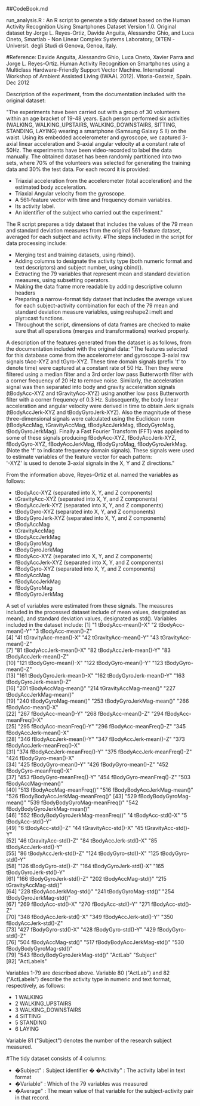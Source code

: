 ##CodeBook.md

run_analysis.R : An R script to generate a tidy dataset based on the Human Activity Recognition Using Smartphones Dataset Version 1.0. Original dataset by Jorge L. Reyes-Ortiz, Davide Anguita, Alessandro Ghio, and Luca Oneto, Smartlab - Non Linear Complex Systems Laboratory, DITEN - Universit. degli Studi di Genova, Genoa, Italy.

#Reference:
Davide Anguita, Alessandro Ghio, Luca Oneto, Xavier Parra and Jorge L. Reyes-Ortiz. Human Activity Recognition on Smartphones using a Multiclass Hardware-Friendly Support Vector Machine. International Workshop of Ambient Assisted Living (IWAAL 2012). Vitoria-Gasteiz, Spain. Dec 2012


Description of the experiment, from the documentation included with the original dataset: 

"The experiments have been carried out with a group of 30 volunteers within an age bracket of 19-48 years. Each person performed six activities (WALKING, WALKING_UPSTAIRS, WALKING_DOWNSTAIRS, SITTING, STANDING, LAYING) wearing a smartphone (Samsung Galaxy S II) on the waist. Using its embedded accelerometer and gyroscope, we captured 3-axial linear acceleration and 3-axial angular velocity at a constant rate of 50Hz. The experiments have been video-recorded to label the data manually. The obtained dataset has been randomly partitioned into two sets, where 70% of the volunteers was selected for generating the training data and 30% the test data. 
For each record it is provided:
- Triaxial acceleration from the accelerometer (total acceleration) and the estimated body acceleration.
- Triaxial Angular velocity from the gyroscope. 
- A 561-feature vector with time and frequency domain variables. 
- Its activity label. 
- An identifier of the subject who carried out the experiment."

The R script prepares a tidy dataset that includes the values of the 79 mean and standard deviation measures from the original 561-feature dataset, averaged for each subject and activity. 
#The steps included in the script for data processing include:
- Merging test and training datasets, using rbind().
- Adding columns to designate the activity type (both numeric format and text descriptors) and subject number, using cbind().
- Extracting the 79 variables that represent mean and standard deviation measures, using subsetting operators.
- Making the data frame more readable by adding descriptive column headers
- Preparing a narrow-format tidy dataset that includes the average values for each subject-activity combination for each of the 79 mean and standard deviation measure variables, using reshape2::melt and plyr::cast functions.
- Throughout the script, dimensions of data frames are checked to make sure that all operations (merges and transformations) worked properly.

A description of the features generated from the dataset is as follows, from the documentation included with the original data:
"The features selected for this database come from the accelerometer and gyroscope 3-axial raw signals tAcc-XYZ and tGyro-XYZ. These time domain signals (prefix 't' to denote time) were captured at a constant rate of 50 Hz. Then they were filtered using a median filter and a 3rd order low pass Butterworth filter with a corner frequency of 20 Hz to remove noise. Similarly, the acceleration signal was then separated into body and gravity acceleration signals (tBodyAcc-XYZ and tGravityAcc-XYZ) using another low pass Butterworth filter with a corner frequency of 0.3 Hz. Subsequently, the body linear acceleration and angular velocity were derived in time to obtain Jerk signals (tBodyAccJerk-XYZ and tBodyGyroJerk-XYZ). Also the magnitude of these three-dimensional signals were calculated using the Euclidean norm (tBodyAccMag, tGravityAccMag, tBodyAccJerkMag, tBodyGyroMag, tBodyGyroJerkMag). Finally a Fast Fourier Transform (FFT) was applied to some of these signals producing fBodyAcc-XYZ, fBodyAccJerk-XYZ, fBodyGyro-XYZ, fBodyAccJerkMag, fBodyGyroMag, fBodyGyroJerkMag. (Note the 'f' to indicate frequency domain signals). These signals were used to estimate variables of the feature vector for each pattern:  
'-XYZ' is used to denote 3-axial signals in the X, Y and Z directions."

From the information above, Reyes-Ortiz et al. named the variables as follows:
- tBodyAcc-XYZ  (separated into X, Y, and Z components)
- tGravityAcc-XYZ (separated into X, Y, and Z components)
- tBodyAccJerk-XYZ (separated into X, Y, and Z components)
- tBodyGyro-XYZ (separated into X, Y, and Z components)
- tBodyGyroJerk-XYZ (separated into X, Y, and Z components)
- tBodyAccMag
- tGravityAccMag
- tBodyAccJerkMag
- tBodyGyroMag
- tBodyGyroJerkMag
- fBodyAcc-XYZ (separated into X, Y, and Z components)
- fBodyAccJerk-XYZ (separated into X, Y, and Z components)
- fBodyGyro-XYZ (separated into X, Y, and Z components)
- fBodyAccMag
- fBodyAccJerkMag
- fBodyGyroMag
- fBodyGyroJerkMag



A set of variables were estimated from these signals. The measures included in the processed dataset include of mean values, designated as mean(), and standard deviation values, designated as std(). Variables included in the dataset include:
[1] "1 tBodyAcc-mean()-X"                 "2 tBodyAcc-mean()-Y"                 "3 tBodyAcc-mean()-Z"                
 [4] "41 tGravityAcc-mean()-X"             "42 tGravityAcc-mean()-Y"             "43 tGravityAcc-mean()-Z"            
 [7] "81 tBodyAccJerk-mean()-X"            "82 tBodyAccJerk-mean()-Y"            "83 tBodyAccJerk-mean()-Z"           
[10] "121 tBodyGyro-mean()-X"              "122 tBodyGyro-mean()-Y"              "123 tBodyGyro-mean()-Z"             
[13] "161 tBodyGyroJerk-mean()-X"          "162 tBodyGyroJerk-mean()-Y"          "163 tBodyGyroJerk-mean()-Z"         
[16] "201 tBodyAccMag-mean()"              "214 tGravityAccMag-mean()"           "227 tBodyAccJerkMag-mean()"         
[19] "240 tBodyGyroMag-mean()"             "253 tBodyGyroJerkMag-mean()"         "266 fBodyAcc-mean()-X"              
[22] "267 fBodyAcc-mean()-Y"               "268 fBodyAcc-mean()-Z"               "294 fBodyAcc-meanFreq()-X"          
[25] "295 fBodyAcc-meanFreq()-Y"           "296 fBodyAcc-meanFreq()-Z"           "345 fBodyAccJerk-mean()-X"          
[28] "346 fBodyAccJerk-mean()-Y"           "347 fBodyAccJerk-mean()-Z"           "373 fBodyAccJerk-meanFreq()-X"      
[31] "374 fBodyAccJerk-meanFreq()-Y"       "375 fBodyAccJerk-meanFreq()-Z"       "424 fBodyGyro-mean()-X"             
[34] "425 fBodyGyro-mean()-Y"              "426 fBodyGyro-mean()-Z"              "452 fBodyGyro-meanFreq()-X"         
[37] "453 fBodyGyro-meanFreq()-Y"          "454 fBodyGyro-meanFreq()-Z"          "503 fBodyAccMag-mean()"             
[40] "513 fBodyAccMag-meanFreq()"          "516 fBodyBodyAccJerkMag-mean()"      "526 fBodyBodyAccJerkMag-meanFreq()" 
[43] "529 fBodyBodyGyroMag-mean()"         "539 fBodyBodyGyroMag-meanFreq()"     "542 fBodyBodyGyroJerkMag-mean()"    
[46] "552 fBodyBodyGyroJerkMag-meanFreq()" "4 tBodyAcc-std()-X"                  "5 tBodyAcc-std()-Y"                 
[49] "6 tBodyAcc-std()-Z"                  "44 tGravityAcc-std()-X"              "45 tGravityAcc-std()-Y"             
[52] "46 tGravityAcc-std()-Z"              "84 tBodyAccJerk-std()-X"             "85 tBodyAccJerk-std()-Y"            
[55] "86 tBodyAccJerk-std()-Z"             "124 tBodyGyro-std()-X"               "125 tBodyGyro-std()-Y"              
[58] "126 tBodyGyro-std()-Z"               "164 tBodyGyroJerk-std()-X"           "165 tBodyGyroJerk-std()-Y"          
[61] "166 tBodyGyroJerk-std()-Z"           "202 tBodyAccMag-std()"               "215 tGravityAccMag-std()"           
[64] "228 tBodyAccJerkMag-std()"           "241 tBodyGyroMag-std()"              "254 tBodyGyroJerkMag-std()"         
[67] "269 fBodyAcc-std()-X"                "270 fBodyAcc-std()-Y"                "271 fBodyAcc-std()-Z"               
[70] "348 fBodyAccJerk-std()-X"            "349 fBodyAccJerk-std()-Y"            "350 fBodyAccJerk-std()-Z"           
[73] "427 fBodyGyro-std()-X"               "428 fBodyGyro-std()-Y"               "429 fBodyGyro-std()-Z"              
[76] "504 fBodyAccMag-std()"               "517 fBodyBodyAccJerkMag-std()"       "530 fBodyBodyGyroMag-std()"         
[79] "543 fBodyBodyGyroJerkMag-std()"      "ActLab"                              "Subject"                            
[82] "ActLabels" 

Variables 1-79 are described above. Variable 80 ("ActLab") and 82 ("ActLabels") describe the activity type in numeric and text format, respectively, as follows:
- 1 WALKING
- 2 WALKING_UPSTAIRS
- 3 WALKING_DOWNSTAIRS
- 4 SITTING
- 5 STANDING
- 6 LAYING

Variable 81 ("Subject") denotes the number of the research subject measured.

#The tidy dataset consists of 4 columns: 
- �Subject"  : Subject identifier
� �Activity" : The activity label in text format
- �Variable" : Which of the 79 variables was measured
- �Average"  : The mean value of that variable for the subject-activity pair in that record.
